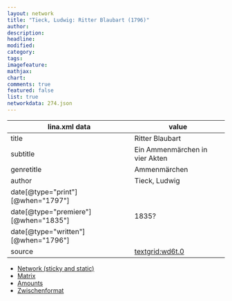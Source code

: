 ```yaml
---
layout: network
title: "Tieck, Ludwig: Ritter Blaubart (1796)"
author:
description:
headline:
modified:
category:
tags:
imagefeature: 
mathjax: 
chart: 
comments: true
featured: false
list: true
networkdata: 274.json
---
```

lina.xml data  | value
------------- | -------------
title|Ritter Blaubart
subtitle|Ein Ammenmärchen in vier Akten
genretitle|Ammenmärchen
author|Tieck, Ludwig
date[@type="print"][@when="1797"]|
date[@type="premiere"][@when="1835"]|1835?
date[@type="written"][@when="1796"]|
source|[textgrid:wd6t.0](https://textgridlab.org/1.0/tgcrud-public/rest/textgrid:wd6t.0/data)



* [Network (sticky and static)](/linas/network274)
* [Matrix](/linas/matrix274)
* [Amounts](/linas/amount274)
* [Zwischenformat](/linas/lina274 )
